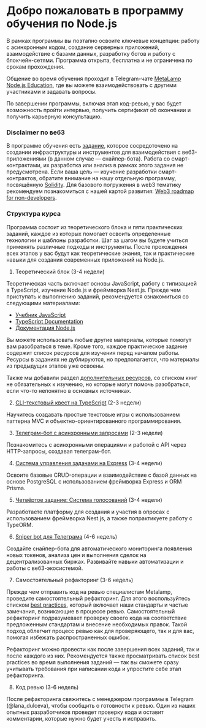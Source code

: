 # Добро пожаловать в программу обучения по Node.js

В рамках программы вы поэтапно освоите ключевые концепции: работу с асинхронным кодом, создание серверных приложений, взаимодействие с базами данных, разработку ботов и работу с блокчейн-сетями. Программа открыта, бесплатна и не ограничена по срокам прохождения.

Общение во время обучения проходит в Telegram-чате [MetaLamp Node.js Education](https://t.me/+6yG0kMySQi40YjUy), где вы можете взаимодействовать с другими участниками и задавать вопросы.

По завершении программы, включая этап код-ревью, у вас будет возможность пройти интервью, получить сертификат об окончании и получить карьерную консультацию.

### Disclaimer по веб3

В программе обучения есть [задание](dex-sniper-bot/README.md), которое сосредоточено на создании инфраструктуры и инструментов для взаимодействия с веб3-приложениями (в данном случае — снайпер-бота). Работа со смарт-контрактами, их разработка или анализ в рамках этого задания не предусмотрена. Если ваша цель — изучение разработки смарт-контрактов, обратите внимание на нашу отдельную программу, посвящённую [Solidity](https://github.com/fullstack-development/solidity-developer-roadmap/blob/main/junior-1/README.md). Для базового погружения в web3 тематику рекомендуем познакомиться с нашей картой развития: [Web3 roadmap for non-developers](https://github.com/fullstack-development/web3-roadmap).

### Структура курса

Программа состоит из теоретического блока и пяти практических заданий, каждое из которых помогает освоить определенные технологии и шаблоны разработки. Шаг за шагом вы будете учиться применять различные подходы и инструменты. После прохождения всех этапов у вас будут как теоретические знания, так и практические навыки для создания современных приложений на Node.js.

1. Теоретический блок (3-4 недели)

Теоретическая часть включает основы JavaScript, работу с типизацией в TypeScript, изучение Node.js и фреймворка Nest.js. Прежде чем приступать к выполнению заданий, рекомендуется ознакомиться со следующими материалами:

* [Учебник JavaScript](https://learn.javascript.ru/)
* [TypeScript Documentation](https://www.typescriptlang.org/docs/)
* [Документация Node.js](https://nodejsdev.ru/guides/webdraftt/)

Вы можете использовать любые другие материалы, которые помогут вам разобраться в теме. Кроме того, каждое практическое задание содержит список ресурсов для изучения перед началом работы. Ресурсы в заданиях не дублируются, но предполагается, что материалы из предыдущих этапов уже освоены.

Также мы добавили раздел [дополнительных ресурсов](./additional-resources.md), со списком книг не обязательных к изучению, но которые могут помочь разобраться, если что-то непонятно в основных источниках.

2. [CLI-текстовый квест на TypeScript](cli-game/README.md) (2-3 недели)

Научитесь создавать простые текстовые игры с использованием паттерна MVC и объектно-ориентированного программирования.

3. [Телеграм-бот с асинхронными запросами](currencies-bot/README.md) (2-3 недели)

Познакомитесь с асинхронными операциями и работой с API через HTTP-запросы, создавая телеграм-бот.

4. [Система управления задачами на Express](tasks-manager/README.md) (3-4 недели)

Освоите базовые CRUD-операции и взаимодействие с базой данных на основе PostgreSQL с использованием фреймворка Express и ORM Prisma.

5. [Четвёртое задание: Система голосований](voting-poll-system/README.md) (3-4 недели)

Разработаете платформу для создания и участия в опросах с использованием фреймворка Nest.js, а также попрактикуете работу с TypeORM.

6. [Sniper bot для Телеграма](dex-sniper-bot/README.md) (4-6 недель)

Создайте снайпер-бота для автоматического мониторинга появления новых токенов, анализа цен и выполнения сделок на децентрализованных биржах. Развивайте навыки автоматизации и работы с веб3-экосистемой.

7. Самостоятельный рефакторинг (3-6 недель)

Прежде чем отправить код на ревью специалистам Metalamp, проведите самостоятельный рефакторинг. Для этого воспользуйтесь списком [best practices](./best-practices.md), который включает наши стандарты и частые замечания, возникающие в процессе ревью. Самостоятельный рефакторинг подразумевает проверку своего кода на соответствие предложенным стандартам и внесение необходимых правок. Такой подход облегчит процесс ревью как для проверяющего, так и для вас, помогая избежать распространенных ошибок.

Рефакторинг можно провести как после завершения всех заданий, так и после каждого из них. Рекомендуется также просматривать список best practices во время выполнения заданий — так вы сможете сразу учитывать требования при написании кода и упростите себе этап рефакторинга.

8. Код ревью (3-6 недель)

После рефакторинга свяжитесь с менеджером программы в Telegram (@lana_dulceva), чтобы сообщить о готовности к ревью. Один из наших опытных разработчиков проведет проверку кода и оставит комментарии, которые нужно будет учесть и исправить.
